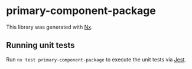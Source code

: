 # primary-component-package

This library was generated with [Nx](https://nx.dev).

## Running unit tests

Run `nx test primary-component-package` to execute the unit tests via [Jest](https://jestjs.io).
